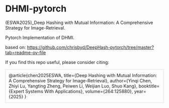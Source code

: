 # DHMI-pytorch
(ESWA2025)_Deep Hashing with Mutual Information: A Comprehensive Strategy for Image-Retrieval.

Pytorch Implementation of DHMI. 

based on: https://github.com/chrisbyd/DeepHash-pytorch/tree/master?tab=readme-ov-file

If you find this repo useful, please consider citing:

<div style="border: 1px solid #ddd; padding: 10px; margin-bottom: 10px;">
  @article{chen2025ESWA,
  title={Deep Hashing with Mutual Information: A Comprehensive Strategy for Image-Retrieval},
  author={Yinqi Chen, Zhiyi Lu, Yangting Zheng, Peiwen Li, Weijian Luo, Shuo Kang},
  booktitle={Expert Systems With Applications},
  volume={264:125880},
  year={2025}
}
</div>
